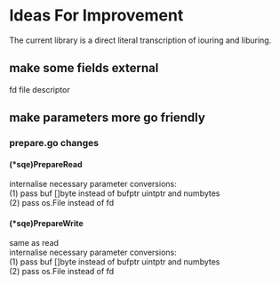 # Ideas For Improvement

The current library is a direct literal transcription of iouring and liburing. 

## make some fields external
 fd file descriptor 

## make parameters more go friendly

### prepare.go changes

#### (*sqe)PrepareRead

internalise necessary parameter conversions:  
 (1) pass buf []byte instead of bufptr uintptr and numbytes  
 (2) pass os.File instead of fd  

#### (*sqe)PrepareWrite

same as read  
internalise necessary parameter conversions:  
 (1) pass buf []byte instead of bufptr uintptr and numbytes  
 (2) pass os.File instead of fd  
